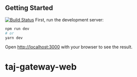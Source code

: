 ## Getting Started
[![Build Status](https://dev.azure.com/IHCLwebsites/IHCLWebsites/_apis/build/status%2FIHCLWebsites.ihcl-web?branchName=develop)](https://dev.azure.com/IHCLwebsites/IHCLWebsites/_build/latest?definitionId=1&branchName=develop)
First, run the development server:

```bash
npm run dev
# or
yarn dev
```

Open [http://localhost:3000](http://localhost:3000) with your browser to see the result.
# taj-gateway-web
